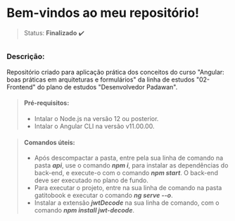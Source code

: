 # Bem-vindos ao meu repositório!

>Status: **Finalizado** ✔️

##

### **Descrição:** 

Repositório criado para aplicação prática dos conceitos do curso "Angular: boas práticas em arquiteturas e formulários" da linha de estudos "02-Frontend" do plano de estudos "Desenvolvedor Padawan".

> #### **Pré-requisitos:** 
> - Intalar o Node.js na versão 12 ou posterior.
> - Intalar o Angular CLI na versão v11.00.00.

> #### **Comandos úteis:**
> - Após descompactar a pasta, entre pela sua linha de comando na pasta ***api***, use o comando ***npm i***, para instalar as dependências do back-end, e execute-o com o comando ***npm start***. O back-end deve ser executado no plano de fundo.
> - Para executar o projeto, entre na sua linha de comando na pasta gatitobook e executar o comando ***ng serve --o***.
> - Instalar a extensão ***jwtDecode*** na sua linha de comando, com o comando ***npm install jwt-decode***.
